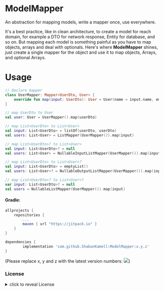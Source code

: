 ModelMapper
================
An abstraction for mapping models, write a mapper once, use everywhere.

It's a best practice, like in clean architecture, to create a model for reach domain, for example a DTO for network response, Entity for database, and so on. But mapping each model is something painful as you have to map objects, arrays and deal with optionals. Here's where **ModelMapper** shines, just create a single mapper for the object and use it to map objects, Arrays, and optional Arrays.

# Usage

``` kotlin
// Declare mapper
class UserMapper: Mapper<UserDto, User> {
    override fun map(input: UserDto): User = User(name = input.name, email = input.email)
}

// map UserDto to User
val user: User = UserMapper().map(userDto)

// map List<UserDto> to List<User>
val input: List<UserDto> = listOf(userDto, userDto)
val users: List<User> = ListMapper(UserMapper()).map(input)

// map List<UserDto>? to List<User>
val input: List<UserDto>? = null
val users: List<User> = NullableInputListMapper(UserMapper()).map(input)

// map List<UserDto> to List<User>?
val input: List<UserDto> = emptyList()
val users: List<User>? = NullableOutputListMapper(UserMapper()).map(input)

// map List<UserDto>? to List<User>?
var input: List<UserDto>? = null
val users = NullableListMapper(UserMapper()).map(input)

```

#### Gradle:
```groovy
allprojects {
    repositories {
        ...
        maven { url "https://jitpack.io" }
    }
}

dependencies {
        implementation 'com.github.ShabanKamell:ModelMapper:x.y.z'
}

```
(Please replace x, y and z with the latest version numbers:  [![](https://jitpack.io/v/ShabanKamell/ModelMapper.svg)](https://jitpack.io/#ShabanKamell/ModelMapper))


### License

<details>
    <summary>
        click to reveal License
    </summary>
    
```
Licensed under the Apache License, Version 2.0 (the "License");
you may not use this file except in compliance with the License.
You may obtain a copy of the License at

   http://www.apache.org/licenses/LICENSE-2.0

Unless required by applicable law or agreed to in writing, software
distributed under the License is distributed on an "AS IS" BASIS,
WITHOUT WARRANTIES OR CONDITIONS OF ANY KIND, either express or implied.
See the License for the specific language governing permissions and
limitations under the License.
```

</details>
